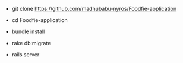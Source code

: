 
* git clone https://github.com/madhubabu-nyros/Foodfie-application

* cd Foodfie-application

* bundle install

* rake db:migrate

* rails server
